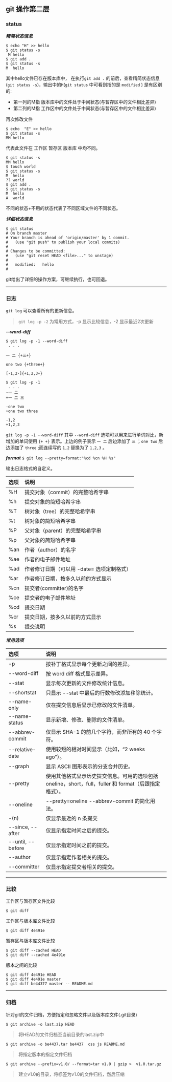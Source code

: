 ## git 操作第二层

### status

***精简状态信息***

```
$ echo "H" >> hello
$ git status -s
 M hello
$ git add .
$ git status -s
M  hello
```
其中hello文件已存在版本库中， 在执行`git add .` 的前后，查看精简状态信息(`git status -s`)，输出中的`M`(`git status` 中可看到指的是 `modified` ) 是有区别的:

- 第一列的M指 版本库中的文件处于中间状态(与暂存区中的文件相比差异)
- 第二列的M指 工作区中的文件处于中间状态(与暂存区中的文件相比差异)

再次修改文件
```
$ echo  "E" >> hello
$ git status -s
MM hello
```
代表此文件在 工作区 暂存区 版本库 中均不同。

```
$ git status -s
MM hello
$ touch world
$ git status -s
M  hello
?? world
$ git add .
$ git status -s
M  hello
A  world
```
不同的状态+不用的状态代表了不同区域文件的不同状态。


***详细状态信息***

```
$ git status 
# On branch master
# Your branch is ahead of 'origin/master' by 1 commit.
#   (use "git push" to publish your local commits)
#
# Changes to be committed:
#   (use "git reset HEAD <file>..." to unstage)
#
#	modified:   hello
#
```

git给出了详细的操作方案，可继续执行，也可回退。

---

### 日志

`git log` 可以查看所有的更新信息。

> `git log -p -2` 为常用方式，-p 显示比较信息，-2 显示最近2次更新

***--word-diff***

```
$ git log -p -1 --word-diff
 . . . 

一 二 {+三+}

one two {+three+}

[-1,2-]{+1,2,3+}
```

```
$ git log -p -1
 . . . 
-一 二
+一 二 三
 
-one two 
+one two three
 
-1,2
+1,2,3
```

`git log -p -1 --word-diff` 其中 `--word-diff` 选项可以用来进行单词对比，新增加的单词使用 `{+ +}` 表示。上边的例子表示 `一 二` 后边添加了 `三` ；`one two` 后边添加了 `three` ;而连续写的 `1,2` 替换为了 `1,2,3` 。


***format***
`$ git log --pretty=format:"%cd %cn %H %s" `
 
 输出日志格式的自定义。

| 选项 |说明 |
| :---  | :--- |
| %H	| 提交对象（commit）的完整哈希字串 |
| %h	| 提交对象的简短哈希字串 |
| %T	| 树对象（tree）的完整哈希字串 |
| %t	| 树对象的简短哈希字串 |
| %P	| 父对象（parent）的完整哈希字串 |
| %p	| 父对象的简短哈希字串 |
| %an	| 作者（author）的名字 |
| %ae	| 作者的电子邮件地址 |
| %ad	| 作者修订日期（可以用 -date= 选项定制格式）|
| %ar	| 作者修订日期，按多久以前的方式显示 |
| %cn	| 提交者(committer)的名字 |
| %ce	| 提交者的电子邮件地址 |
| %cd	| 提交日期 |
| %cr	| 提交日期，按多久以前的方式显示 |
| %s	| 提交说明 |


 ***常用选项***


|选项	| 说明 |
| :---  | :--- |
|-p	| 按补丁格式显示每个更新之间的差异。|
|--word-diff	| 按 word diff 格式显示差异。|
|--stat	| 显示每次更新的文件修改统计信息。|
|--shortstat	| 只显示 --stat 中最后的行数修改添加移除统计。|
|--name-only	| 仅在提交信息后显示已修改的文件清单。|
|--name-status	| 显示新增、修改、删除的文件清单。|
|--abbrev-commit	| 仅显示 SHA-1 的前几个字符，而非所有的 40 个字符。|
|--relative-date	| 使用较短的相对时间显示（比如，“2 weeks ago”）。|
|--graph	| 显示 ASCII 图形表示的分支合并历史。|
|--pretty	| 使用其他格式显示历史提交信息。可用的选项包括 oneline，short，full，fuller 和 format（后跟指定格式）。|
|--oneline	| --pretty=oneline --abbrev-commit 的简化用法。|
|-(n)	| 仅显示最近的 n 条提交 |
|--since, --after	| 仅显示指定时间之后的提交。 |
|--until, --before	| 仅显示指定时间之前的提交。 |
|--author	| 仅显示指定作者相关的提交。 |
|--committer	| 仅显示指定提交者相关的提交。 |


---

### 比较


工作区与暂存区文件比较

```
$ git diff 
```

工作区与版本库文件比较

```
$ git diff 4e491e 
```

 暂存区与版本库文件比较

```
$ git diff --cached HEAD
$ git diff --cached 4e491e
```

版本之间的比较

```
$ git diff 4e491e HEAD
$ git diff 4e491e master
$ git diff be44377 master -- README.md
```

---

### 归档

针对git的文件归档，方便指定和忽略文件以及版本库文件(.git目录)

```
$ git archive -o last.zip HEAD
```

> 将HEAD的文件归档至当前目录的last.zip中

```
$ git archive -o be4437.tar be4437  css js README.md 
```

> 将指定版本的指定文件归档

```
$ git archive --prefix=v1.0/ --format=tar v1.0 | gzip >  v1.0.tar.gz
```

> 建立v1.0的目录，将标签为v1.0的文件归档，然后压缩
